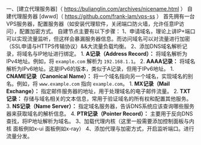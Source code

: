 一、[建立代理服务器]（ https://bulianglin.com/archives/nicename.html ）
	自建代理服务器  [dwwd]（ https://github.com/frank-lam/vps-ss ）
	首先拥有一台VPS服务器，配置服务器（如安装代理软件，关闭端口防火墙，允许任意IP访问），配置加密方式。
	自建节点主要有以下步骤：
	1、申请域名，理论上讲IP+端口可以实现流量监听，但这样会暴漏服务器信息。而访问域名可以对流量进行加密（SSL申请与HTTPS传输协议）&&大流量负载均衡。
	2、添加DNS域名解析记录，将域名与IP地址进行绑定。
		1. **A记录（Address Record）：** 将域名解析为IPv4地址。例如，将 `example.com` 解析为 `192.168.1.1`。
		2. **AAAA记录：** 将域名解析为IPv6地址。这是IPv6的版本，类似于A记录，但用于IPv6地址。
    	1. **CNAME记录（Canonical Name）：** 将一个域名指向另一个域名，实现域名的别名。例如，将 `www.example.com` 指向 `example.com`。
	    1. **MX记录（Mail Exchange）：** 指定邮件服务器的地址，用于处理域名的电子邮件流量。
	    2. **TXT记录：** 存储与域名相关的文本信息，常用于验证域名的所有权和配置其他服务。
	    3. **NS记录（Name Server）：** 指定域名服务器，告诉DNS系统应该查询哪些服务器来获取域名的解析信息。
	    4. **PTR记录（Pointer Record）：** 主要用于反向DNS查找，将IP地址解析为域名。
	3、加载代理内核（这里一般需要添加控制面板与内核 面板例如x-ui 面板例如x-ray）
	4、添加代理与加密方式，开启监听端口。进行流量分发。

